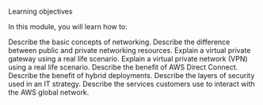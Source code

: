 Learning objectives

In this module, you will learn how to:

Describe the basic concepts of networking.
Describe the difference between public and private networking resources. 
Explain a virtual private gateway using a real life scenario. 
Explain a virtual private network (VPN) using a real life scenario.
Describe the benefit of AWS Direct Connect. 
Describe the benefit of hybrid deployments. 
Describe the layers of security used in an IT strategy.
Describe the services customers use to interact with the AWS global network.

